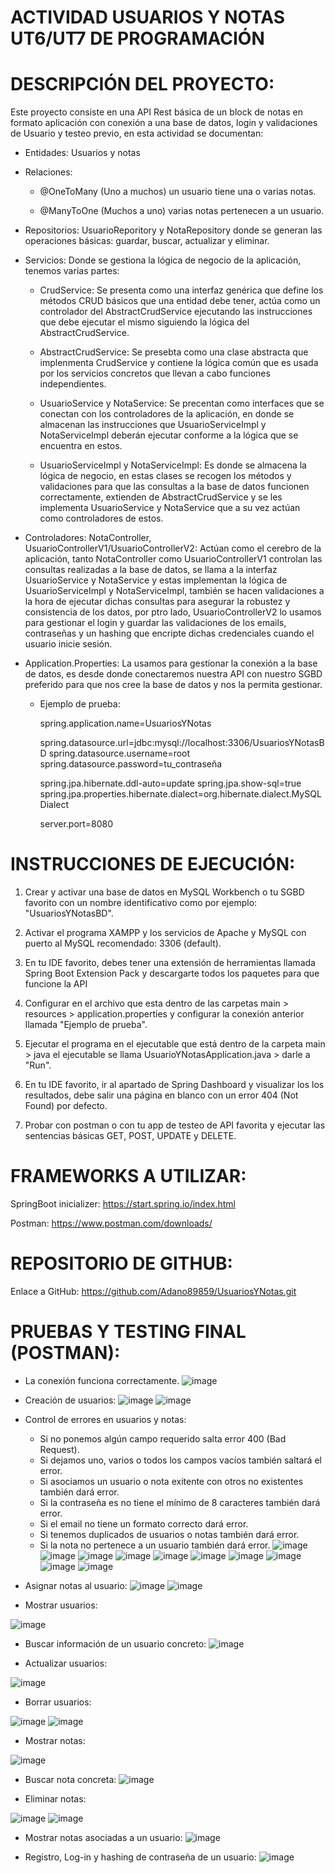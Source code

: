 # ACTIVIDAD USUARIOS Y NOTAS UT6/UT7 DE PROGRAMACIÓN

# DESCRIPCIÓN DEL PROYECTO:
Este proyecto consiste en una API Rest básica de un block de notas en formato aplicación con conexión a una base de datos, login y validaciones de Usuario y testeo previo, en esta actividad se documentan:

* Entidades: Usuarios y notas

* Relaciones: 
    - @OneToMany (Uno a muchos) un usuario tiene una o varias notas.

    - @ManyToOne (Muchos a uno) varias notas pertenecen a un usuario.

* Repositorios: UsuarioReporitory y NotaRepository donde se generan las operaciones básicas: guardar, buscar, actualizar y eliminar.

* Servicios: Donde se gestiona la lógica de negocio de la aplicación, tenemos varias partes:

    - CrudService: Se presenta como una interfaz genérica que define los métodos CRUD básicos que una entidad debe tener, actúa como un controlador del AbstractCrudService ejecutando las instrucciones que debe ejecutar el mismo siguiendo la lógica del AbstractCrudService.

    - AbstractCrudService: Se presebta como una clase abstracta que implenmenta CrudService y contiene la lógica común que es usada por los servicios concretos que llevan a cabo funciones independientes.

    - UsuarioService y NotaService: Se precentan como interfaces que se conectan con los controladores de la aplicación, en donde se almacenan las instrucciones que UsuarioServiceImpl y NotaServiceImpl deberán ejecutar conforme a la lógica que se encuentra en estos.

    - UsuarioServiceImpl y NotaServiceImpl: Es donde se almacena la lógica de negocio, en estas clases se recogen los métodos y validaciones para que las consultas a la base de datos funcionen correctamente, extienden de AbstractCrudService y se les implementa UsuarioService y NotaService que a su vez actúan como controladores de estos.

* Controladores: NotaController, UsuarioControllerV1/UsuarioControllerV2: Actúan como el cerebro de la aplicación, tanto NotaController como UsuarioControllerV1 controlan las consultas realizadas a la base de datos, se llama a la interfaz UsuarioService y NotaService y estas implementan la lógica de UsuarioServiceImpl y NotaServiceImpl, también se hacen validaciones a la hora de ejecutar dichas consultas para asegurar la robustez y consistencia de los datos, por ptro lado, UsuarioControllerV2 lo usamos para gestionar el login y guardar las validaciones de los emails, contraseñas y un hashing que encripte dichas credenciales cuando el usuario inicie sesión.

* Application.Properties: La usamos para gestionar la conexión a la base de datos, es desde donde conectaremos nuestra API con nuestro SGBD preferido para que nos cree la base de datos y nos la permita gestionar.

    - Ejemplo de prueba:

        spring.application.name=UsuariosYNotas
    
        spring.datasource.url=jdbc:mysql://localhost:3306/UsuariosYNotasBD
        spring.datasource.username=root
        spring.datasource.password=tu_contraseña
        
        spring.jpa.hibernate.ddl-auto=update
        spring.jpa.show-sql=true
        spring.jpa.properties.hibernate.dialect=org.hibernate.dialect.MySQLDialect
        
        server.port=8080

# INSTRUCCIONES DE EJECUCIÓN:

1. Crear y activar una base de datos en MySQL Workbench o tu SGBD favorito con un
   nombre identificativo como por ejemplo: "UsuariosYNotasBD".

2. Activar el programa XAMPP y los servicios de Apache y MySQL con puerto al
   MySQL recomendado: 3306 (default).

3. En tu IDE favorito, debes tener una extensión de herramientas llamada
   Spring Boot Extension Pack y descargarte todos los paquetes para que funcione
   la API

4. Configurar en el archivo que esta dentro de las carpetas main > resources >
   application.properties y configurar la conexión anterior llamada "Ejemplo de prueba".

5. Ejecutar el programa en el ejecutable que está dentro de la carpeta main > java
   el ejecutable se llama UsuarioYNotasApplication.java > darle a "Run".

6. En tu IDE favorito, ir al apartado de Spring Dashboard y visualizar los los resultados,
   debe salir una página en blanco con un error 404 (Not Found) por defecto.

7. Probar con postman o con tu app de testeo de API favorita y ejecutar las sentencias
   básicas GET, POST, UPDATE y DELETE.

# FRAMEWORKS A UTILIZAR:

SpringBoot inicializer: https://start.spring.io/index.html

Postman: https://www.postman.com/downloads/

# REPOSITORIO DE GITHUB:

Enlace a GitHub: https://github.com/Adano89859/UsuariosYNotas.git

# PRUEBAS Y TESTING FINAL (POSTMAN):

* La conexión funciona correctamente.
![image](https://github.com/user-attachments/assets/a246bd2f-746c-415f-bae6-a2405e11a8d4)

* Creación de usuarios:
![image](https://github.com/user-attachments/assets/db75458c-176a-47e5-9f10-8acf36de6c23)
![image](https://github.com/user-attachments/assets/b479a807-2680-47a2-97f2-0a493fdd34df)

* Control de errores en usuarios y notas:
  - Si no ponemos algún campo requerido salta error 400 (Bad Request).
  - Si dejamos uno, varios o todos los campos vacíos también saltará el error.
  - Si asociamos un usuario o nota exitente con otros no existentes también dará error.
  - Si la contraseña es no tiene el mínimo de 8 caracteres también dará error.
  - Si el email no tiene un formato correcto dará error.
  - Si tenemos duplicados de usuarios o notas también dará error.
  - Si la nota no pertenece a un usuario también dará error.
 ![image](https://github.com/user-attachments/assets/9798e6ca-c89a-4d7a-a11d-fe951c9c5ec5)
 ![image](https://github.com/user-attachments/assets/20a55acd-0b1b-47c5-94d7-918f16a827b6)
 ![image](https://github.com/user-attachments/assets/e89a7f9b-03f2-4e24-9e08-7d61dd5a939b)
 ![image](https://github.com/user-attachments/assets/43328b7e-2dc6-4929-a0c6-74e0abba10bf)
 ![image](https://github.com/user-attachments/assets/d32e2505-e4c5-4881-bbd4-5fd502d7abc3)
 ![image](https://github.com/user-attachments/assets/4fda825f-c700-4b72-bd49-a4ebc1db0a83)
 ![image](https://github.com/user-attachments/assets/04b32745-0b43-466a-9da8-44c983672ee7)
 ![image](https://github.com/user-attachments/assets/ba812bc1-3f8d-47cf-a19b-8c3689f53216)
 ![image](https://github.com/user-attachments/assets/441c5fe5-a0fa-45c3-be65-fb14e9fec835)
 ![image](https://github.com/user-attachments/assets/39e0a24c-7ccf-4ee2-9349-2d4cc6910581)

* Asignar notas al usuario:
 ![image](https://github.com/user-attachments/assets/813d363e-53b7-48b6-b221-e9bd0d711b1a)
 ![image](https://github.com/user-attachments/assets/a02c9809-3ddd-47f4-bc0d-778cd7aba749)

* Mostrar usuarios:

![image](https://github.com/user-attachments/assets/e7b82ef7-7ab7-4530-9cc1-969e229de3e7)

* Buscar información de un usuario concreto:
![image](https://github.com/user-attachments/assets/512f5776-12a0-480f-a3f0-85fd8f089787)


* Actualizar usuarios:

![image](https://github.com/user-attachments/assets/3ff8dcde-4582-474b-8600-7d6ece82c889)


* Borrar usuarios:

![image](https://github.com/user-attachments/assets/fc283742-87c0-42f5-b8c7-fab5a7c420e1)
![image](https://github.com/user-attachments/assets/481432ad-641e-4816-ab62-87451a6170a2)


* Mostrar notas:

![image](https://github.com/user-attachments/assets/c8a07938-c322-4907-8235-7b08f63f4c9c)

* Buscar nota concreta:
![image](https://github.com/user-attachments/assets/33ba3b05-fdd1-4b41-b5c2-c7a887c9f525)


* Eliminar notas:

![image](https://github.com/user-attachments/assets/c4de2b43-2079-4e5f-ada1-dd5e6db6ac34)
![image](https://github.com/user-attachments/assets/86430d9f-aee1-45ed-8638-fd4bdca26ffe)

* Mostrar notas asociadas a un usuario:
![image](https://github.com/user-attachments/assets/cdc4196c-9af5-42cd-9871-52ab9c45a5f9)

* Registro, Log-in y hashing de contraseña de un usuario:
![image](https://github.com/user-attachments/assets/f2362566-1eda-405c-946c-a379f51415fa)



  









 






















